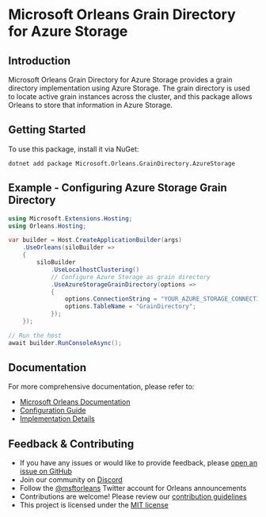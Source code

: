 # Microsoft Orleans Grain Directory for Azure Storage

## Introduction
Microsoft Orleans Grain Directory for Azure Storage provides a grain directory implementation using Azure Storage. The grain directory is used to locate active grain instances across the cluster, and this package allows Orleans to store that information in Azure Storage.

## Getting Started
To use this package, install it via NuGet:

```shell
dotnet add package Microsoft.Orleans.GrainDirectory.AzureStorage
```

## Example - Configuring Azure Storage Grain Directory
```csharp
using Microsoft.Extensions.Hosting;
using Orleans.Hosting;

var builder = Host.CreateApplicationBuilder(args)
    .UseOrleans(siloBuilder =>
    {
        siloBuilder
            .UseLocalhostClustering()
            // Configure Azure Storage as grain directory
            .UseAzureStorageGrainDirectory(options =>
            {
                options.ConnectionString = "YOUR_AZURE_STORAGE_CONNECTION_STRING";
                options.TableName = "GrainDirectory";
            });
    });

// Run the host
await builder.RunConsoleAsync();
```

## Documentation
For more comprehensive documentation, please refer to:
- [Microsoft Orleans Documentation](https://learn.microsoft.com/dotnet/orleans/)
- [Configuration Guide](https://learn.microsoft.com/en-us/dotnet/orleans/host/configuration-guide/)
- [Implementation Details](https://learn.microsoft.com/en-us/dotnet/orleans/implementation/index)

## Feedback & Contributing
- If you have any issues or would like to provide feedback, please [open an issue on GitHub](https://github.com/dotnet/orleans/issues)
- Join our community on [Discord](https://aka.ms/orleans-discord)
- Follow the [@msftorleans](https://twitter.com/msftorleans) Twitter account for Orleans announcements
- Contributions are welcome! Please review our [contribution guidelines](https://github.com/dotnet/orleans/blob/main/CONTRIBUTING.md)
- This project is licensed under the [MIT license](https://github.com/dotnet/orleans/blob/main/LICENSE)